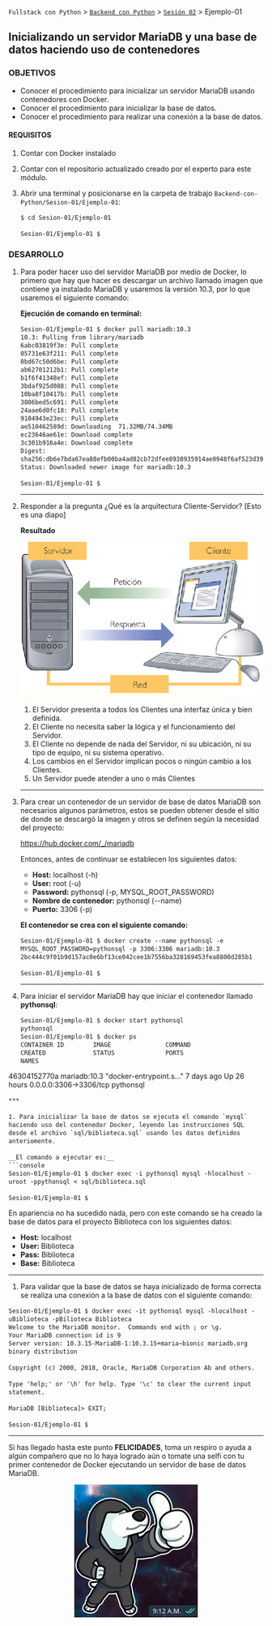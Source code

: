 `Fullstack con Python` > [`Backend con Python`](../../Readme.md) > [`Sesión 02`](../Readme.md) > Ejemplo-01

## Inicializando un servidor MariaDB y una base de datos haciendo uso de contenedores

### OBJETIVOS
- Conocer el procedimiento para inicializar un servidor MariaDB usando contenedores con Docker.
- Conocer el procedimiento para inicializar la base de datos.
- Conocer el procedimiento para realizar una conexión a la base de datos.

#### REQUISITOS
1. Contar con Docker instalado
1. Contar con el repositorio actualizado creado por el experto para este módulo.
1. Abrir una terminal y posicionarse en la carpeta de trabajo `Backend-con-Python/Sesion-01/Ejemplo-01`:

   ```console
   $ cd Sesion-01/Ejemplo-01

   Sesion-01/Ejemplo-01 $
   ```

### DESARROLLO
1. Para poder hacer uso del servidor MariaDB por medio de Docker, lo primero que hay que hacer es descargar un archivo llamado imagen que contiene ya instalado MariaDB y usaremos la versión 10.3, por lo que usaremos el siguiente comando:

   __Ejecución de comando en terminal:__

   ```console
   Sesion-01/Ejemplo-01 $ docker pull mariadb:10.3
   10.3: Pulling from library/mariadb
   6abc03819f3e: Pull complete
   05731e63f211: Pull complete
   0bd67c50d6be: Pull complete
   ab62701212b1: Pull complete
   b1f6f41348ef: Pull complete
   3bdaf925d088: Pull complete
   10ba8f10417b: Pull complete
   3806bed5c691: Pull complete
   24aae6d0fc18: Pull complete
   9104943e23ec: Pull complete
   ae510462589d: Downloading  71.32MB/74.34MB
   ec23646ae61e: Download complete
   3c301b916a4e: Download complete
   Digest: sha256:db6e7bda67ea88efb00ba4ad82cb72dfee8938935914ae0948f6af523d398ca2
   Status: Downloaded newer image for mariadb:10.3

   Sesion-01/Ejemplo-01 $  
   ```
   ***

1. Responder a la pregunta ¿Qué es la arquitectura Cliente-Servidor? [Esto es una diapo]

   __Resultado__

   ![Arquitectura Cliente-Servidor](assets/arquitectura-cliente-servidor.png)
   1. El Servidor presenta a todos los Clientes una interfaz única y bien definida.
   2. El Cliente no necesita saber la lógica y el funcionamiento del Servidor.
   3. El Cliente no depende de nada del Servidor, ni su ubicación, ni su tipo de equipo, ni su sistema operativo.
   4. Los cambios en el Servidor implican pocos o ningún cambio a los Clientes.
   5. Un Servidor puede atender a uno o más Clientes
   ***

1. Para crear un contenedor de un servidor de base de datos MariaDB son necesarios algunos parámetros, estos se pueden obtener desde el sitio de donde se descargó la imagen y otros se definen según la necesidad del proyecto:

   https://hub.docker.com/_/mariadb

   Entonces, antes de continuar se establecen los siguientes datos:
   - __Host:__ localhost (-h)
   - __User:__ root (-u)
   - __Password:__ pythonsql (-p, MYSQL_ROOT_PASSWORD)
   - __Nombre de contenedor:__ pythonsql (--name)
   - __Puerto:__ 3306 (-p)

   __El contenedor se crea con el siguiente comando:__

   ```console
   Sesion-01/Ejemplo-01 $ docker create --name pythonsql -e MYSQL_ROOT_PASSWORD=pythonsql -p 3306:3306 mariadb:10.3
   2bc444c9f01b9d157ac0e6bf13ce042cee1b7556ba328169453fea8800d285b1

   Sesion-01/Ejemplo-01 $
   ```
   ***

1. Para iniciar el servidor MariaDB hay que iniciar el contenedor llamado __pythonsql__:

   ```console
   Sesion-01/Ejemplo-01 $ docker start pythonsql
   pythonsql
   Sesion-01/Ejemplo-01 $ docker ps
   CONTAINER ID        IMAGE               COMMAND                  CREATED             STATUS              PORTS                    NAMES
46304152770a        mariadb:10.3        "docker-entrypoint.s…"   7 days ago          Up 26 hours         0.0.0.0:3306->3306/tcp   pythonsql
   ```
   ***

1. Para inicializar la base de datos se ejecuta el comando `mysql` haciendo uso del contenedor Docker, leyendo las instrucciones SQL desde el archivo `sql/biblioteca.sql` usando los datos definidos anteriomente.

   __El comando a ejecutar es:__
   ```console
   Sesion-01/Ejemplo-01 $ docker exec -i pythonsql mysql -hlocalhost -uroot -ppythonsql < sql/biblioteca.sql

   Sesion-01/Ejemplo-01 $
   ```

   En apariencia no ha sucedido nada, pero con este comando se ha creado la base de datos para el proyecto Biblioteca con los siguientes datos:
   - __Host:__ localhost
   - __User:__ Biblioteca
   - __Pass:__ Biblioteca
   - __Base:__ Biblioteca
   ***

1. Para validar que la base de datos se haya inicializado de forma correcta se realiza una conexión a la base de datos con el siguiente comando:

  ```console
  Sesion-01/Ejemplo-01 $ docker exec -it pythonsql mysql -hlocalhost -uBiblioteca -pBilioteca Biblioteca
  Welcome to the MariaDB monitor.  Commands end with ; or \g.
  Your MariaDB connection id is 9
  Server version: 10.3.15-MariaDB-1:10.3.15+maria~bionic mariadb.org binary distribution

  Copyright (c) 2000, 2018, Oracle, MariaDB Corporation Ab and others.

  Type 'help;' or '\h' for help. Type '\c' to clear the current input statement.

  MariaDB [Biblioteca]> EXIT;

  Sesion-01/Ejemplo-01 $
  ```
  ***

Si has llegado hasta este punto __FELICIDADES__, toma un respiro o ayuda a algún compañero que no lo haya logrado aún o tomate una selfi con tu primer contenedor de Docker ejecutando un servidor de base de datos MariaDB.

<span style="display:block;text-align:center;">![Felicidades](assets/felicidades.png)</span>
